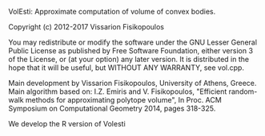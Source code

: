 VolEsti: Approximate computation of volume of convex bodies.

Copyright (c) 2012-2017 Vissarion Fisikopoulos

You may redistribute or modify the software under the GNU Lesser General Public License as published by Free Software Foundation, either version 3 of the License, or (at your option) any later version. It is distributed in the hope that it will be useful, but WITHOUT ANY WARRANTY, see vol.cpp.

Main development by Vissarion Fisikopoulos, University of Athens, Greece.
Main algorithm based on: I.Z. Emiris and V. Fisikopoulos, "Efficient random-walk methods for approximating polytope volume", In Proc. ACM Symposium on Computational Geometry 2014, pages 318-325.

We develop the R version of Volesti


